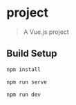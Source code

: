 # project

> A Vue.js project

## Build Setup

``` bash
npm install

npm run serve

npm run dev

```

